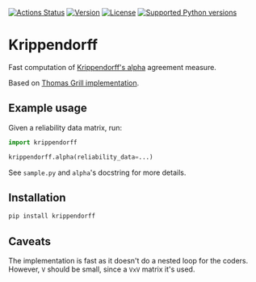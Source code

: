 [![Actions Status](https://github.com/pln-fing-udelar/fast-krippendorff/workflows/CI/badge.svg)](https://github.com/pln-fing-udelar/fast-krippendorff/actions)
[![Version](https://img.shields.io/pypi/v/krippendorff.svg)](https://pypi.python.org/pypi/krippendorff)
[![License](https://img.shields.io/pypi/l/krippendorff.svg)](https://pypi.python.org/pypi/krippendorff)
[![Supported Python versions](https://img.shields.io/pypi/pyversions/krippendorff.svg)](https://pypi.python.org/pypi/krippendorff)

# Krippendorff

Fast computation of [Krippendorff's alpha](https://en.wikipedia.org/wiki/Krippendorff%27s_alpha) agreement measure.

Based on [Thomas Grill implementation](https://github.com/grrrr/krippendorff-alpha).

## Example usage

Given a reliability data matrix, run:

```python
import krippendorff

krippendorff.alpha(reliability_data=...)
```

See `sample.py` and `alpha`'s docstring for more details.

## Installation

```bash
pip install krippendorff
```

## Caveats

The implementation is fast as it doesn't do a nested loop for the coders. However, `V` should be small, since a `VxV` matrix it's used.
